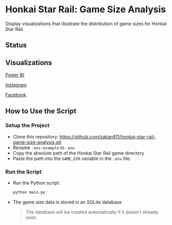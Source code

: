 # Honkai Star Rail: Game Size Analysis
Display visualizations that illustrate the distribution of game sizes for Honkai Star Rail.

## Status


## Visualizations
[Power BI](https://app.powerbi.com/view?r=eyJrIjoiMGEwMWU0MDMtMTQzOC00NzAyLTgyYWYtZjliNjIxN2RhZDQ4IiwidCI6ImZlMzViMTA3LTdjMmYtNGNjMy1hZDYzLTA2NTY0MzcyMDg3OCIsImMiOjEwfQ%3D%3D)

[Instagram]()

[Facebook]()

## How to Use the Script
### Setup the Project
- Clone this repository: https://github.com/sakan811/honkai-star-rail-game-size-analysis.git
- Rename `.env.example` to `.env`
- Copy the absolute path of the Honkai Star Rail game directory
- Paste the path into the `GAME_DIR` variable in the `.env` file.

### Run the Script
* Run the Python script:
    ```bash
    python main.py
    ```
* The game size data is stored in an SQLite database
  > The database will be created automatically if it doesn’t already exist.